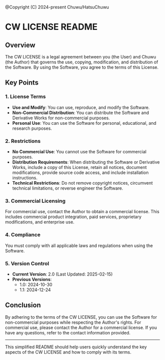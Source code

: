 @Copyright (C) 2024-present Chuwu/HatsuChuwu

# CW LICENSE README

## Overview

The CW LICENSE is a legal agreement between you (the User) and Chuwu (the Author) that governs the use, copying, modification, and distribution of the Software. By using the Software, you agree to the terms of this License.

## Key Points

### 1. License Terms

- **Use and Modify**: You can use, reproduce, and modify the Software.
- **Non-Commercial Distribution**: You can distribute the Software and Derivative Works for non-commercial purposes.
- **Personal Use**: You can use the Software for personal, educational, and research purposes.

### 2. Restrictions

- **No Commercial Use**: You cannot use the Software for commercial purposes.
- **Distribution Requirements**: When distributing the Software or Derivative Works, include a copy of this License, retain all notices, document modifications, provide source code access, and include installation instructions.
- **Technical Restrictions**: Do not remove copyright notices, circumvent technical limitations, or reverse engineer the Software.

### 3. Commercial Licensing

For commercial use, contact the Author to obtain a commercial license. This includes commercial product integration, paid services, proprietary modifications, and enterprise use.

### 4. Compliance

You must comply with all applicable laws and regulations when using the Software.

### 5. Version Control

- **Current Version**: 2.0 (Last Updated: 2025-02-15)
- **Previous Versions**:
  - 1.0: 2024-10-30
  - 1.1: 2024-12-24

## Conclusion

By adhering to the terms of the CW LICENSE, you can use the Software for non-commercial purposes while respecting the Author's rights. For commercial use, please contact the Author for a commercial license. If you have any questions, refer to the contact information provided.

---

This simplified README should help users quickly understand the key aspects of the CW LICENSE and how to comply with its terms.
